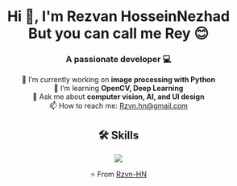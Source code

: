 <!-- Title -->
<h1 align="center">Hi 👋, I'm Rezvan HosseinNezhad <br> But you can call me <strong>Rey</strong> 😊</h1>

<!-- Subtitle -->
<h3 align="center">A passionate developer 💻 </h3>

<!-- Badges -->
<p align="center">
  <a href="https://github.com/Rzvn-HN
">

  </a>
</p>

<!-- About section -->
<p align="center">
  🔭 I’m currently working on <strong>image processing with Python</strong><br/>
  🌱 I’m learning <strong>OpenCV, Deep Learning</strong><br/>
  💬 Ask me about <strong>computer vision, AI, and UI design</strong><br/>
  📫 How to reach me: <a href="mailto:yourname@example.com">Rzvn.hn@gmail.com</a>
</p>
</p>

<!-- Skills -->
<h2 align="center">🛠️ Skills</h2>
<p align="center">
  <img src="https://skillicons.dev/icons?i=java,python,opencv,linux,html,css,js,androidstudio,github" />
</p>


<!-- Footer -->
<p align="center">⭐️ From <a href="https://github.com/Rzvn-HN">Rzvn-HN
</a></p>

